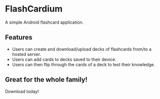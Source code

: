 FlashCardium
============

A simple Android flashcard application.

Features
--------

* Users can create and download/upload decks of flashcards from/to a hosted server.
* Users can add cards to decks saved to their device.
* Users can then flip through the cards of a deck to test their knowledge.
    
## Great for the whole family! ##
Download today! 
